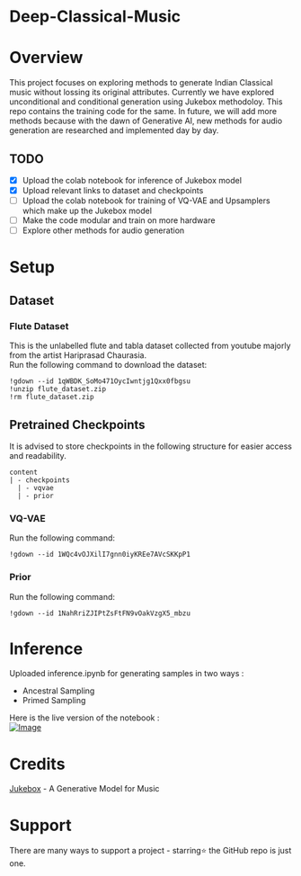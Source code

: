 # Deep-Classical-Music

# Overview 
This project focuses on exploring methods to generate Indian Classical music without lossing its original attributes. Currently we have explored unconditional and conditional generation using Jukebox methodoloy. This repo contains the training code for the same. In future, we will add more methods because with the dawn of Generative AI, new methods for audio generation are researched and implemented day by day.  

## TODO 
- [x] Upload the colab notebook for inference of Jukebox model 
- [x] Upload relevant links to dataset and checkpoints
- [ ] Upload the colab notebook for training of VQ-VAE and Upsamplers which make up the Jukebox model
- [ ] Make the code modular and train on more hardware
- [ ] Explore other methods for audio generation

# Setup

## Dataset

### **Flute Dataset**

This is the unlabelled flute and tabla dataset collected from youtube majorly from the artist Hariprasad Chaurasia.  
Run the following command to download the dataset:
```
!gdown --id 1qWBDK_SoMo471OycIwntjg1Qxx0fbgsu
!unzip flute_dataset.zip
!rm flute_dataset.zip
```

## Pretrained Checkpoints 

It is advised to store checkpoints in the following structure for easier access and readability. 
```
content 
| - checkpoints 
  | - vqvae
  | - prior
```

### **VQ-VAE**

Run the following command:
```
!gdown --id 1WQc4vOJXilI7gnn0iyKREe7AVcSKKpP1
```

### **Prior**

Run the following command:
```
!gdown --id 1NahRriZJIPtZsFtFN9vOakVzgX5_mbzu
```

# Inference

Uploaded inference.ipynb for generating samples in two ways : 
- Ancestral Sampling 
- Primed Sampling

Here is the live version of the notebook : <a href="https://colab.research.google.com/drive/1CcBV_h8J9KK1kCztlIi_p6nTvYCWplvM?usp=sharing">
<img src="https://colab.research.google.com/assets/colab-badge.svg" alt="Image" style="display: block; margin: 0 auto" />
</a>

# Credits  
[Jukebox](https://github.com/openai/jukebox) - A Generative Model for Music

# Support 
There are many ways to support a project - starring⭐️ the GitHub repo is just one.

